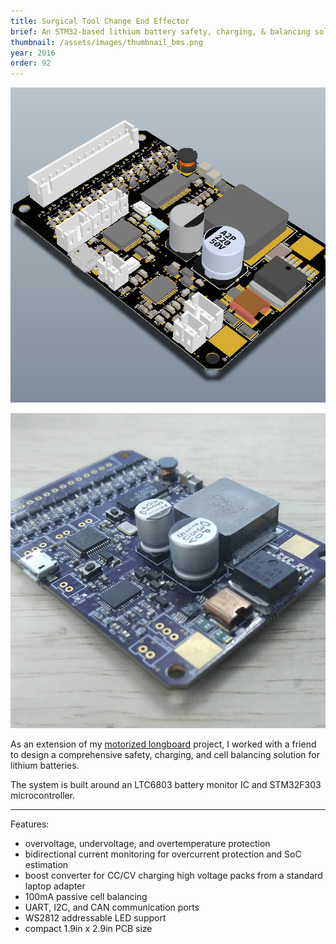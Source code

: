 ```yaml
---
title: Surgical Tool Change End Effector
brief: An STM32-based lithium battery safety, charging, & balancing solution.
thumbnail: /assets/images/thumbnail_bms.png
year: 2016
order: 92
---
```


![bms model](/assets/images/bms.png)

![bms photo](/assets/images/bms_photo.png)

As an extension of my [motorized longboard](/projects/longboard/) project, I worked with a friend to design a comprehensive safety, charging, and cell balancing solution for lithium batteries.

The system is built around an LTC6803 battery monitor IC and STM32F303 microcontroller.

---

Features:
- overvoltage, undervoltage, and overtemperature protection
- bidirectional current monitoring for overcurrent protection and SoC estimation
- boost converter for CC/CV charging high voltage packs from a standard laptop adapter
- 100mA passive cell balancing
- UART, I2C, and CAN communication ports
- WS2812 addressable LED support
- compact 1.9in x 2.9in PCB size
